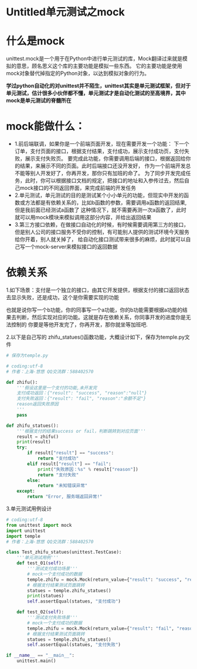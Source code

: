 # Untitled单元测试之mock

# 什么是mock

unittest.mock是一个用于在Python中进行单元测试的库，Mock翻译过来就是模拟的意思，顾名思义这个库的主要功能是模拟一些东西。
它的主要功能是使用mock对象替代掉指定的Python对象，以达到模拟对象的行为。

**学过python自动化的对unittest并不陌生，unittest其实是单元测试框架，但对于单元测试，估计很多小伙伴都不懂，单元测试才是自动化测试的至高境界，其中mock是单元测试的脊髓所在**

# mock能做什么：

- 1.前后端联调，如果你是一个前端页面开发，现在需要开发一个功能：
  下一个订单，支付页面的接口，根据支付结果，支付成功，展示支付成功页，支付失败，展示支付失败页。
  要完成此功能，你需要调用后端的接口，根据返回给你的结果，来展示不同的页面。此时后端接口还没开发好，
  作为一个前端开发总不能等别人开发好了，你再开发，那你只有加班的命了。
  为了同步开发完成任务，此时，你可以根据接口文档的规定，把接口的地址和入参传过去，然后自己mock接口的不同返回界面，来完成前端的开发任务
- 2.单元测试，单元测试的目的是测试某个小小单元的功能，但现实中开发的函数或方法都是有依赖关系的，比如b函数的参数，需要调用a函数的返回结果,但是我前面已经测试a函数了
  这种情况下，就不需要再测一次a函数了，此时就可以用mock模块来模拟调用这部分内容，并给出返回结果
- 3.第三方接口依赖，在做接口自动化的时候，有时候需要调用第三方的接口，但是别人公司的接口服务不受你的控制，有可能别人提供的测试环境今天服务给你开着，别人就关掉了，
  给自动化接口测试带来很多的麻烦，此时就可以自己写一个mock-server来模拟接口的返回数据

# 依赖关系

1.如下场景：支付是一个独立的接口，由其它开发提供，根据支付的接口返回状态去显示失败，还是成功，这个是你需要实现的功能

也就是说你写一个b功能，你的同事写一个a功能，你的b功能需要根据a功能的结果去判断，然后实现对应的功能。这就是存在依赖关系，你同事开发的进度你是无法控制的
你要是等他开发完了，你再开发，那你就坐等加班吧.

2.以下是自己写的 zhifu_statues()函数功能，大概设计如下，保存为temple.py文件

```python
# 保存为temple.py

# coding:utf-8
# 作者：上海-悠悠 QQ交流群：588402570

def zhifu():
    '''假设这里是一个支付的功能,未开发完
    支付成功返回：{"result": "success", "reason":"null"}
    支付失败返回：{"result": "fail", "reason":"余额不足"}
    reason返回失败原因
    '''
    pass

def zhifu_statues():
    '''根据支付的结果success or fail，判断跳转到对应页面'''
    result = zhifu()
    print(result)
    try:
        if result["result"] == "success":
            return "支付成功"
        elif result["result"] == "fail":
            print("失败原因：%s" % result["reason"])
            return "支付失败"
        else:
            return "未知错误异常"
    except:
        return "Error, 服务端返回异常!"

```

3.单元测试用例设计

```python
# coding:utf-8
from unittest import mock
import unittest
import temple
# 作者：上海-悠悠 QQ交流群：588402570

class Test_zhifu_statues(unittest.TestCase):
    '''单元测试用例'''
    def test_01(self):
        '''测试支付成功场景'''
        # mock一个支付成功的数据
        temple.zhifu = mock.Mock(return_value={"result": "success", "reason":"null"})
        # 根据支付结果测试页面跳转
        statues = temple.zhifu_statues()
        print(statues)
        self.assertEqual(statues, "支付成功")

    def test_02(self):
        '''测试支付失败场景'''
        # mock一个支付成功的数据
        temple.zhifu = mock.Mock(return_value={"result": "fail", "reason": "余额不足"})
        # 根据支付结果测试页面跳转
        statues = temple.zhifu_statues()
        self.assertEqual(statues, "支付失败")

if __name__ == "__main__":
    unittest.main()

```

